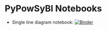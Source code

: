 # PyPowSyBl Notebooks

- Single line diagram notebook: [![Binder](https://mybinder.org/badge_logo.svg)](https://mybinder.org/v2/gh/powsybl/pypowsybl-notebooks/init?labpath=single_line_diagram.ipynb)
